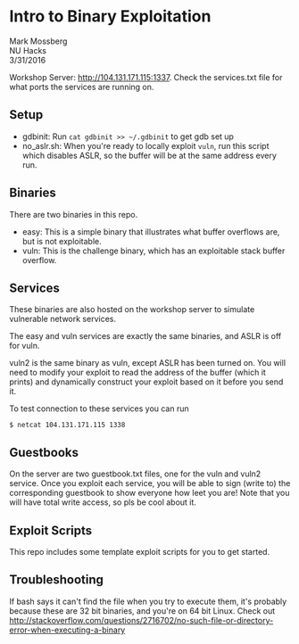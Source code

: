 # Intro to Binary Exploitation

Mark Mossberg  
NU Hacks  
3/31/2016

Workshop Server: http://104.131.171.115:1337. Check the services.txt file for what
ports the services are running on.

## Setup

- gdbinit: Run `cat gdbinit >> ~/.gdbinit` to get gdb set up
- no_aslr.sh: When you're ready to locally exploit `vuln`, run this script
  which disables ASLR, so the buffer will be at the same address every
  run.

## Binaries

There are two binaries in this repo.

- easy: This is a simple binary that illustrates what buffer overflows are,
  but is not exploitable.
- vuln: This is the challenge binary, which has an exploitable stack buffer
  overflow.

## Services

These binaries are also hosted on the workshop server to simulate vulnerable
network services.

The easy and vuln services are exactly the same binaries, and ASLR is off
for vuln.

vuln2 is the same binary as vuln, except ASLR has been turned on. You will
need to modify your exploit to read the address of the buffer (which it
prints) and dynamically construct your exploit based on it before you send
it.

To test connection to these services you can run

```
$ netcat 104.131.171.115 1338
```

## Guestbooks

On the server are two guestbook.txt files, one for the vuln and vuln2 service.
Once you exploit each service, you will be able to sign (write to) the
corresponding guestbook to show everyone how leet you are! Note that you
will have total write access, so pls be cool about it.

## Exploit Scripts

This repo includes some template exploit scripts for you to get started.

## Troubleshooting

If bash says it can't find the file when you try to execute them, it's
probably because these are 32 bit binaries, and you're on 64 bit Linux.
Check out http://stackoverflow.com/questions/2716702/no-such-file-or-directory-error-when-executing-a-binary



